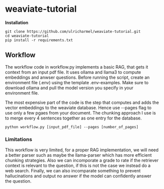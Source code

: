 # weaviate-tutorial

**Installation**

```commandline
git clone https://github.com/ulricharmel/weaviate-tutorial.git
cd weaviate-tutorial
pip install -r requirements.txt
```

## Workflow
The workflow code in workflow.py implements a basic RAG, that gets it context from an input pdf file. 
It uses ollama and llama3 to compute embeddings and anwser questions.
Before running the script, create an environment file (.env) using the template .env-examples. 
Make sure to download ollama and pull the model version you specify in your environment file.

The most expensive part of the code is the step that computes and adds the vector embeddings to the weaviate database. Hence use --pages flag to use only a few pgaes from your document. The chunking approach I use is to merge every 4 sentences together as one entry for the database.


```commandline
python workflow.py [input_pdf_file] --pages [number_of_pages]
```

### Limitations
This workflow is very limited, for a proper RAG implementation, we will need a better parser such as maybe the llama-parser which has more efficient chunking strategies. 
Also we can incomporate a grade to rate if the retriever context is relevant to the question, if this is not the case we instead do a web search. 
Finally, we can also incomparate something to prevent hallucinations and output no answer if the model can confidently answer the question.
